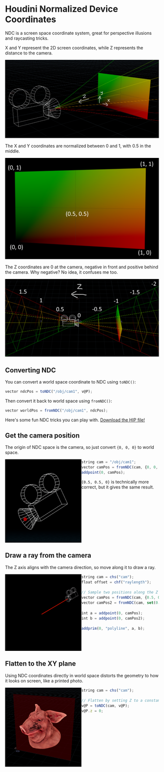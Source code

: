 # Houdini Normalized Device Coordinates
NDC is a screen space coordinate system, great for perspective illusions and raycasting tricks.

X and Y represent the 2D screen coordinates, while Z represents the distance to the camera.

<img src="./images/ndccoordinates.png" width="700">

The X and Y coordinates are normalized between 0 and 1, with 0.5 in the middle.

<img src="./images/ndcscreen.png" width="700">

The Z coordinates are 0 at the camera, negative in front and positive behind the camera. Why negative? No idea, it confuses me too.

<img src="./images/ndczaxis.png" width="700">

## Converting NDC
You can convert a world space coordinate to NDC using `toNDC()`:

```js
vector ndcPos = toNDC("/obj/cam1", v@P);
```

Then convert it back to world space using `fromNDC()`:

```js
vector worldPos = fromNDC("/obj/cam1", ndcPos);
```

Here's some fun NDC tricks you can play with. [Download the HIP file!](./hips/ndcfun.hipnc?raw=true)

## Get the camera position

The origin of NDC space is the camera, so just convert `{0, 0, 0}` to world space.

<img src="./images/ndccampos.png" width="250" align="left">

```js
string cam = "/obj/cam1";
vector camPos = fromNDC(cam, {0, 0, 0});
addpoint(0, camPos);
```

`{0.5, 0.5, 0}` is technically more correct, but it gives the same result.

<br clear="left"/>

## Draw a ray from the camera

The Z axis aligns with the camera direction, so move along it to draw a ray.

<img src="./images/ndccamline.gif" width="250" align="left">

```js
string cam = chs("cam");
float offset = chf("raylength");

// Sample two positions along the Z axis in NDC space to draw a ray
vector camPos = fromNDC(cam, {0.5, 0.5, 0});
vector camPos2 = fromNDC(cam, set(0.5, 0.5, -offset));

int a = addpoint(0, camPos);
int b = addpoint(0, camPos2);

addprim(0, "polyline", a, b);
```

<br clear="left"/>

## Flatten to the XY plane

Using NDC coordinates directly in world space distorts the geometry to how it looks on screen, like a printed photo.

<img src="./images/ndcflat.png" width="250" align="left">

```js
string cam = chs("cam");

// Flatten by setting Z to a constant value
v@P = toNDC(cam, v@P);
v@P.z = 0;
```
